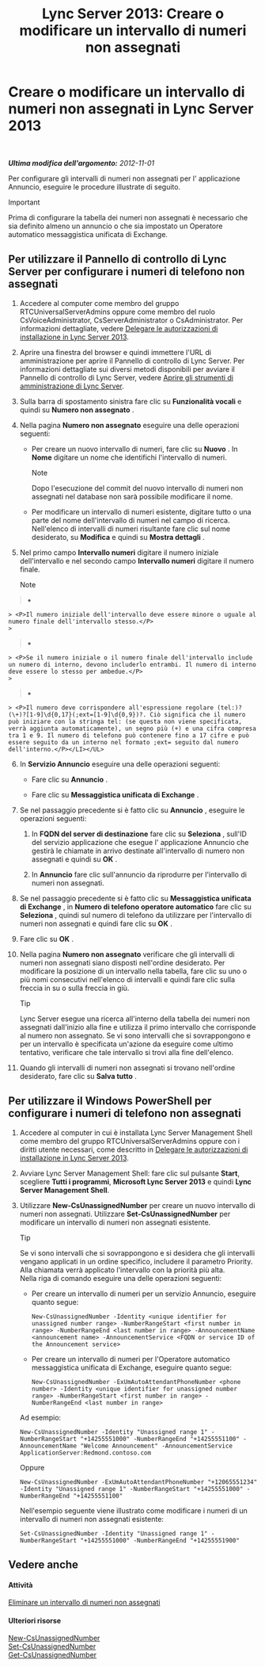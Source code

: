 ﻿---
title: 'Lync Server 2013: Creare o modificare un intervallo di numeri non assegnati'
TOCTitle: Creare o modificare un intervallo di numeri non assegnati
ms:assetid: a102b226-0460-4d5c-82f9-79b8444fa958
ms:mtpsurl: https://technet.microsoft.com/it-it/library/Gg412748(v=OCS.15)
ms:contentKeyID: 49301506
ms.date: 08/24/2015
mtps_version: v=OCS.15
ms.translationtype: HT
---

# Creare o modificare un intervallo di numeri non assegnati in Lync Server 2013

 

_**Ultima modifica dell'argomento:** 2012-11-01_

Per configurare gli intervalli di numeri non assegnati per l' applicazione Annuncio, eseguire le procedure illustrate di seguito.

> [!important]  
> Prima di configurare la tabella dei numeri non assegnati è necessario che sia definito almeno un annuncio o che sia impostato un Operatore automatico messaggistica unificata di Exchange.

## Per utilizzare il Pannello di controllo di Lync Server per configurare i numeri di telefono non assegnati

1.  Accedere al computer come membro del gruppo RTCUniversalServerAdmins oppure come membro del ruolo CsVoiceAdministrator, CsServerAdministrator o CsAdministrator. Per informazioni dettagliate, vedere [Delegare le autorizzazioni di installazione in Lync Server 2013](lync-server-2013-delegate-setup-permissions.md).

2.  Aprire una finestra del browser e quindi immettere l'URL di amministrazione per aprire il Pannello di controllo di Lync Server. Per informazioni dettagliate sui diversi metodi disponibili per avviare il Pannello di controllo di Lync Server, vedere [Aprire gli strumenti di amministrazione di Lync Server](lync-server-2013-open-lync-server-administrative-tools.md).

3.  Sulla barra di spostamento sinistra fare clic su **Funzionalità vocali** e quindi su **Numero non assegnato** .

4.  Nella pagina **Numero non assegnato** eseguire una delle operazioni seguenti:
    
      - Per creare un nuovo intervallo di numeri, fare clic su **Nuovo** . In **Nome** digitare un nome che identifichi l'intervallo di numeri.
        

        > [!NOTE]
        > Dopo l'esecuzione del commit del nuovo intervallo di numeri non assegnati nel database non sarà possibile modificare il nome.

    
      - Per modificare un intervallo di numeri esistente, digitare tutto o una parte del nome dell'intervallo di numeri nel campo di ricerca. Nell'elenco di intervalli di numeri risultante fare clic sul nome desiderato, su **Modifica** e quindi su **Mostra dettagli** .

5.  Nel primo campo **Intervallo numeri** digitare il numero iniziale dell'intervallo e nel secondo campo **Intervallo numeri** digitare il numero finale.
    

    > [!NOTE]
    > <UL>
    > 
> 
> 
> <li>
    > <P>Il numero iniziale dell'intervallo deve essere minore o uguale al numero finale dell'intervallo stesso.</P>
    > 
> 
> 
> <li>
    > <P>Se il numero iniziale o il numero finale dell'intervallo include un numero di interno, devono includerlo entrambi. Il numero di interno deve essere lo stesso per ambedue.</P>
    > 
> 
> 
> <li>
    > <P>Il numero deve corrispondere all'espressione regolare (tel:)?(\+)?[1-9]\d{0,17}(;ext=[1-9]\d{0,9})?. Ciò significa che il numero può iniziare con la stringa tel: (se questa non viene specificata, verrà aggiunta automaticamente), un segno più (+) e una cifra compresa tra 1 e 9. Il numero di telefono può contenere fino a 17 cifre e può essere seguito da un interno nel formato ;ext= seguito dal numero dell'interno.</P></LI></UL>



6.  In **Servizio Annuncio** eseguire una delle operazioni seguenti:
    
      - Fare clic su **Annuncio** .
    
      - Fare clic su **Messaggistica unificata di Exchange** .

7.  Se nel passaggio precedente si è fatto clic su **Annuncio** , eseguire le operazioni seguenti:
    
    1.  In **FQDN del server di destinazione** fare clic su **Seleziona** , sull'ID del servizio applicazione che esegue l' applicazione Annuncio che gestirà le chiamate in arrivo destinate all'intervallo di numero non assegnati e quindi su **OK** .
    
    2.  In **Annuncio** fare clic sull'annuncio da riprodurre per l'intervallo di numeri non assegnati.

8.  Se nel passaggio precedente si è fatto clic su **Messaggistica unificata di Exchange** , in **Numero di telefono operatore automatico** fare clic su **Seleziona** , quindi sul numero di telefono da utilizzare per l'intervallo di numeri non assegnati e quindi fare clic su **OK** .

9.  Fare clic su **OK** .

10. Nella pagina **Numero non assegnato** verificare che gli intervalli di numeri non assegnati siano disposti nell'ordine desiderato. Per modificare la posizione di un intervallo nella tabella, fare clic su uno o più nomi consecutivi nell'elenco di intervalli e quindi fare clic sulla freccia in su o sulla freccia in giù.
    
    > [!tip]  
    > Lync Server esegue una ricerca all'interno della tabella dei numeri non assegnati dall'inizio alla fine e utilizza il primo intervallo che corrisponde al numero non assegnato. Se vi sono intervalli che si sovrappongono e per un intervallo è specificata un'azione da eseguire come ultimo tentativo, verificare che tale intervallo si trovi alla fine dell'elenco.

11. Quando gli intervalli di numeri non assegnati si trovano nell'ordine desiderato, fare clic su **Salva tutto** .

## Per utilizzare il Windows PowerShell per configurare i numeri di telefono non assegnati

1.  Accedere al computer in cui è installata Lync Server Management Shell come membro del gruppo RTCUniversalServerAdmins oppure con i diritti utente necessari, come descritto in [Delegare le autorizzazioni di installazione in Lync Server 2013](lync-server-2013-delegate-setup-permissions.md).

2.  Avviare Lync Server Management Shell: fare clic sul pulsante **Start**, scegliere **Tutti i programmi**, **Microsoft Lync Server 2013** e quindi **Lync Server Management Shell**.

3.  Utilizzare **New-CsUnassignedNumber** per creare un nuovo intervallo di numeri non assegnati. Utilizzare **Set-CsUnassignedNumber** per modificare un intervallo di numeri non assegnati esistente.
    
    > [!tip]  
    > Se vi sono intervalli che si sovrappongono e si desidera che gli intervalli vengano applicati in un ordine specifico, includere il parametro Priority. Alla chiamata verrà applicato l'intervallo con la priorità più alta.    
    Nella riga di comando eseguire una delle operazioni seguenti:
    
      - Per creare un intervallo di numeri per un servizio Annuncio, eseguire quanto segue:
        
            New-CsUnassignedNumber -Identity <unique identifier for unassigned number range> -NumberRangeStart <first number in range> -NumberRangeEnd <last number in range> -AnnouncementName <announcement name> -AnnouncementService <FQDN or service ID of the Announcement service>
    
      - Per creare un intervallo di numeri per l'Operatore automatico messaggistica unificata di Exchange, eseguire quanto segue:
        
            New-CsUnassignedNumber -ExUmAutoAttendantPhoneNumber <phone number> -Identity <unique identifier for unassigned number range> -NumberRangeStart <first number in range> -NumberRangeEnd <last number in range>
    
    Ad esempio:
    
        New-CsUnassignedNumber -Identity "Unassigned range 1" -NumberRangeStart "+14255551000" -NumberRangeEnd "+14255551100" -AnnouncementName "Welcome Announcement" -AnnouncementService ApplicationServer:Redmond.contoso.com
    
    Oppure
    
        New-CsUnassignedNumber -ExUmAutoAttendantPhoneNumber "+12065551234" -Identity "Unassigned range 1" -NumberRangeStart "+14255551000" -NumberRangeEnd "+14255551100"
    
    Nell'esempio seguente viene illustrato come modificare i numeri di un intervallo di numeri non assegnati esistente:
    
        Set-CsUnassignedNumber -Identity "Unassigned range 1" -NumberRangeStart "+14255551000" -NumberRangeEnd "+14255551900"

## Vedere anche

#### Attività

[Eliminare un intervallo di numeri non assegnati](lync-server-2013-delete-an-unassigned-number-range.md)  

#### Ulteriori risorse

[New-CsUnassignedNumber](https://docs.microsoft.com/en-us/powershell/module/skype/New-CsUnassignedNumber)  
[Set-CsUnassignedNumber](https://docs.microsoft.com/en-us/powershell/module/skype/Set-CsUnassignedNumber)  
[Get-CsUnassignedNumber](https://docs.microsoft.com/en-us/powershell/module/skype/Get-CsUnassignedNumber)

